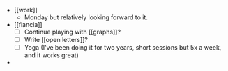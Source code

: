- [[work]]
  - Monday but relatively looking forward to it.
- [[flancia]]
  - [ ] Continue playing with [[graphs]]?
  - [ ] Write [[open letters]]?
  - [ ] Yoga (I've been doing it for two years, short sessions but 5x a week, and it works great)
- 
